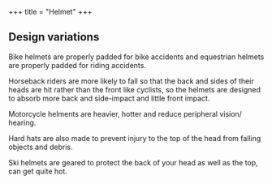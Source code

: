 +++
title = "Helmet"
+++

## Design variations
Bike helmets are properly padded for bike accidents and equestrian helmets are properly padded for riding accidents.

Horseback riders are more likely to fall so that the back and sides of their heads are hit rather than the front like cyclists, so the helmets are designed to absorb more back and side-impact and little front impact.

Motorcycle helments are heavier, hotter and reduce peripheral vision/ hearing.

Hard hats are also made to prevent injury to the top of the head from falling objects and debris.

Ski helmets are geared to protect the back of your head as well as the top, can get quite hot.


